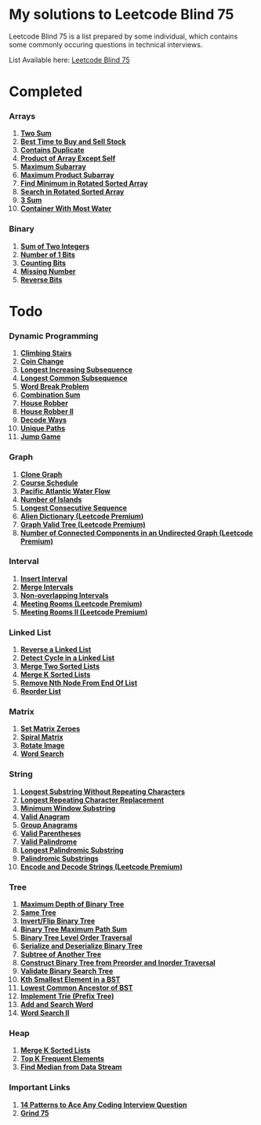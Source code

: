 # My solutions to Leetcode Blind 75
Leetcode Blind 75 is a list prepared by some individual, which contains some commonly occuring questions in technical interviews.

List Available here: [Leetcode Blind 75](https://leetcode.com/discuss/general-discussion/460599/blind-75-leetcode-questions)

# Completed
### Arrays
1. **[Two Sum](https://leetcode.com/problems/two-sum/)**
2. **[Best Time to Buy and Sell Stock](https://leetcode.com/problems/best-time-to-buy-and-sell-stock/)**
3. **[Contains Duplicate](https://leetcode.com/problems/contains-duplicate/)**
4. **[Product of Array Except Self](https://leetcode.com/problems/product-of-array-except-self/)**
5. **[Maximum Subarray](https://leetcode.com/problems/maximum-subarray/)**
6. **[Maximum Product Subarray](https://leetcode.com/problems/maximum-product-subarray/)**
7. **[Find Minimum in Rotated Sorted Array](https://leetcode.com/problems/find-minimum-in-rotated-sorted-array/)**
8. **[Search in Rotated Sorted Array](https://leetcode.com/problems/search-in-rotated-sorted-array/)**
9. **[3 Sum](https://leetcode.com/problems/3sum/)**
10. **[Container With Most Water](https://leetcode.com/problems/container-with-most-water/)**

### Binary
1. **[Sum of Two Integers](https://leetcode.com/problems/sum-of-two-integers/)**
2. **[Number of 1 Bits](https://leetcode.com/problems/number-of-1-bits/)**
3. **[Counting Bits](https://leetcode.com/problems/counting-bits/)**
4. **[Missing Number](https://leetcode.com/problems/missing-number/)**
5. **[Reverse Bits](https://leetcode.com/problems/reverse-bits/)**

# Todo
### Dynamic Programming
1. **[Climbing Stairs](https://leetcode.com/problems/climbing-stairs/)**
2. **[Coin Change](https://leetcode.com/problems/coin-change/)**
3. **[Longest Increasing Subsequence](https://leetcode.com/problems/longest-increasing-subsequence/)**
4. **[Longest Common Subsequence](https://leetcode.com/problems/longest-common-subsequence/)**
5. **[Word Break Problem](https://leetcode.com/problems/word-break/)**
6. **[Combination Sum](https://leetcode.com/problems/combination-sum-iv/)**
7. **[House Robber](https://leetcode.com/problems/house-robber/)**
8. **[House Robber II](https://leetcode.com/problems/house-robber-ii/)**
9. **[Decode Ways](https://leetcode.com/problems/decode-ways/)**
10. **[Unique Paths](https://leetcode.com/problems/unique-paths/)**
11. **[Jump Game](https://leetcode.com/problems/jump-game/)**

### Graph
1. **[Clone Graph]()**
2. **[Course Schedule]()**
3. **[Pacific Atlantic Water Flow]()**
4. **[Number of Islands]()**
5. **[Longest Consecutive Sequence]()**
6. **[Alien Dictionary (Leetcode Premium)]()**
7. **[Graph Valid Tree (Leetcode Premium)]()**
8. **[Number of Connected Components in an Undirected Graph (Leetcode Premium)]()**

### Interval
1. **[Insert Interval]()**
2. **[Merge Intervals]()**
3. **[Non-overlapping Intervals]()**
4. **[Meeting Rooms (Leetcode Premium)]()**
5. **[Meeting Rooms II (Leetcode Premium)]()**

### Linked List
1. **[Reverse a Linked List]()**
2. **[Detect Cycle in a Linked List]()**
3. **[Merge Two Sorted Lists]()**
4. **[Merge K Sorted Lists]()**
5. **[Remove Nth Node From End Of List]()**
6. **[Reorder List]()**

### Matrix
1. **[Set Matrix Zeroes]()**
2. **[Spiral Matrix]()**
3. **[Rotate Image]()**
4. **[Word Search]()**

### String
1. **[Longest Substring Without Repeating Characters]()**
2. **[Longest Repeating Character Replacement]()**
3. **[Minimum Window Substring]()**
4. **[Valid Anagram]()**
5. **[Group Anagrams]()**
6. **[Valid Parentheses]()**
7. **[Valid Palindrome]()**
8. **[Longest Palindromic Substring]()**
9. **[Palindromic Substrings]()**
10. **[Encode and Decode Strings (Leetcode Premium)]()**

### Tree
1. **[Maximum Depth of Binary Tree]()**
2. **[Same Tree]()**
3. **[Invert/Flip Binary Tree]()**
4. **[Binary Tree Maximum Path Sum]()**
5. **[Binary Tree Level Order Traversal]()**
6. **[Serialize and Deserialize Binary Tree]()**
7. **[Subtree of Another Tree]()**
8. **[Construct Binary Tree from Preorder and Inorder Traversal]()**
9. **[Validate Binary Search Tree]()**
10. **[Kth Smallest Element in a BST]()**
11. **[Lowest Common Ancestor of BST]()**
12. **[Implement Trie (Prefix Tree)]()**
13. **[Add and Search Word]()**
14. **[Word Search II]()**

### Heap
1. **[Merge K Sorted Lists]()**
2. **[Top K Frequent Elements]()**
3. **[Find Median from Data Stream]()**

### Important Links
1. **[14 Patterns to Ace Any Coding Interview Question]()**
2. **[Grind 75]()**